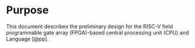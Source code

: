 # Purpose

<!-- Not sure if we need to add any more to this. -->

This document describes the preliminary design for the RISC-V field programmable
gate array (FPGA)-based central processing unit (CPU) and Language [@pp].
